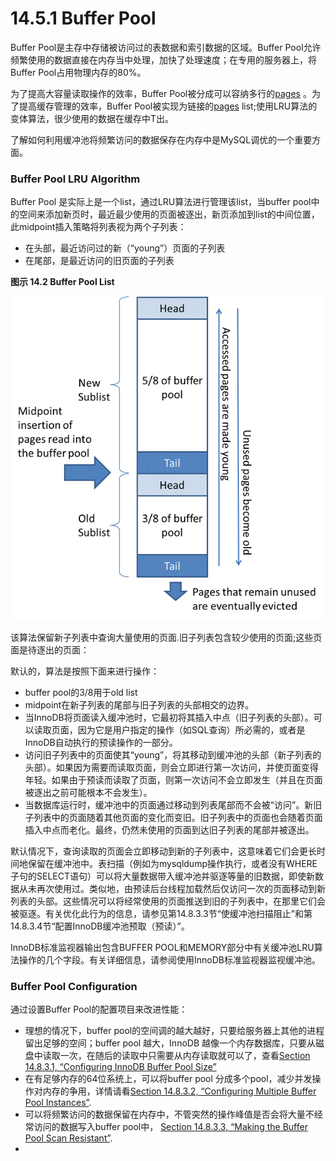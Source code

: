 # 14.5.1 Buffer Pool

Buffer Pool是主存中存储被访问过的表数据和索引数据的区域。Buffer Pool允许频繁使用的数据直接在内存当中处理，加快了处理速度；在专用的服务器上，将Buffer Pool占用物理内存的80%。

为了提高大容量读取操作的效率，Buffer Pool被分成可以容纳多行的[pages](https://dev.mysql.com/doc/refman/5.7/en/glossary.html#glos_page) 。为了提高缓存管理的效率，Buffer Pool被实现为链接的[pages](https://dev.mysql.com/doc/refman/5.7/en/glossary.html#glos_page)  list;使用LRU算法的变体算法，很少使用的数据在缓存中T出。

了解如何利用缓冲池将频繁访问的数据保存在内存中是MySQL调优的一个重要方面。

### **Buffer Pool LRU Algorithm**

Buffer Pool 是实际上是一个list，通过LRU算法进行管理该list，当buffer pool中的空间来添加新页时，最近最少使用的页面被逐出，新页添加到list的中间位置，此midpoint插入策略将列表视为两个子列表：

* 在头部，最近访问过的新（“young”）页面的子列表
* 在尾部，是最近访问的旧页面的子列表

**图示 14.2 Buffer Pool List**

![](../../.gitbook/assets/image%20%281%29.png)

该算法保留新子列表中查询大量使用的页面.旧子列表包含较少使用的页面;这些页面是待逐出的页面：

默认的，算法是按照下面来进行操作：

* buffer pool的3/8用于old list
* midpoint在新子列表的尾部与旧子列表的头部相交的边界。
* 当InnoDB将页面读入缓冲池时，它最初将其插入中点（旧子列表的头部）。可以读取页面，因为它是用户指定的操作（如SQL查询）所必需的，或者是InnoDB自动执行的预读操作的一部分。
* 访问旧子列表中的页面使其“young”，将其移动到缓冲池的头部（新子列表的头部）。如果因为需要而读取页面，则会立即进行第一次访问，并使页面变得年轻。如果由于预读而读取了页面，则第一次访问不会立即发生（并且在页面被逐出之前可能根本不会发生）。
* 当数据库运行时，缓冲池中的页面通过移动到列表尾部而不会被“访问”。新旧子列表中的页面随着其他页面的变化而变旧。旧子列表中的页面也会随着页面插入中点而老化。最终，仍然未使用的页面到达旧子列表的尾部并被逐出。

默认情况下，查询读取的页面会立即移动到新的子列表中，这意味着它们会更长时间地保留在缓冲池中。表扫描（例如为mysqldump操作执行，或者没有WHERE子句的SELECT语句）可以将大量数据带入缓冲池并驱逐等量的旧数据，即使新数据从未再次使用过。类似地，由预读后台线程加载然后仅访问一次的页面移动到新列表的头部。这些情况可以将经常使用的页面推送到旧的子列表中，在那里它们会被驱逐。有关优化此行为的信息，请参见第14.8.3.3节“使缓冲池扫描阻止”和第14.8.3.4节“配置InnoDB缓冲池预取（预读）”。

InnoDB标准监视器输出包含BUFFER POOL和MEMORY部分中有关缓冲池LRU算法操作的几个字段。有关详细信息，请参阅使用InnoDB标准监视器监视缓冲池。

### **Buffer Pool Configuration**

通过设置Buffer Pool的配置项目来改进性能：

* 理想的情况下，buffer pool的空间调的越大越好，只要给服务器上其他的进程留出足够的空间；buffer pool 越大，InnoDB 越像一个内存数据库，只要从磁盘中读取一次，在随后的读取中只需要从内存读取就可以了，查看[Section 14.8.3.1, “Configuring InnoDB Buffer Pool Size”](https://dev.mysql.com/doc/refman/5.7/en/innodb-buffer-pool-resize.html)
* 在有足够内存的64位系统上，可以将buffer pool 分成多个pool，减少并发操作对内存的争用，详情请看[Section 14.8.3.2, “Configuring Multiple Buffer Pool Instances”](https://dev.mysql.com/doc/refman/5.7/en/innodb-multiple-buffer-pools.html).
* 可以将频繁访问的数据保留在内存中，不管突然的操作峰值是否会将大量不经常访问的数据写入buffer pool中， [Section 14.8.3.3, “Making the Buffer Pool Scan Resistant”](https://dev.mysql.com/doc/refman/5.7/en/innodb-performance-midpoint_insertion.html).
* 
